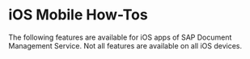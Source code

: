 <!-- loio4158db38d50844d49a3ceb2f167f52f0 -->

# iOS Mobile How-Tos

The following features are available for iOS apps of SAP Document Management Service. Not all features are available on all iOS devices.

